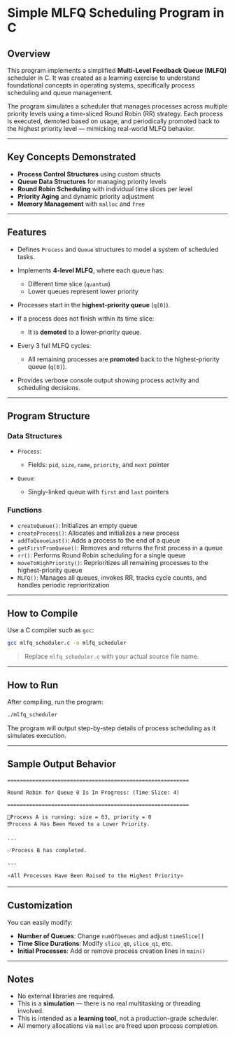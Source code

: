 
# Simple MLFQ Scheduling Program in C

## Overview

This program implements a simplified **Multi-Level Feedback Queue (MLFQ)** scheduler in C. It was created as a learning exercise to understand foundational concepts in operating systems, specifically process scheduling and queue management.

The program simulates a scheduler that manages processes across multiple priority levels using a time-sliced Round Robin (RR) strategy. Each process is executed, demoted based on usage, and periodically promoted back to the highest priority level — mimicking real-world MLFQ behavior.

---

## Key Concepts Demonstrated

* **Process Control Structures** using custom structs
* **Queue Data Structures** for managing priority levels
* **Round Robin Scheduling** with individual time slices per level
* **Priority Aging** and dynamic priority adjustment
* **Memory Management** with `malloc` and `free`

---

## Features

* Defines `Process` and `Queue` structures to model a system of scheduled tasks.
* Implements **4-level MLFQ**, where each queue has:

  * Different time slice (`quantum`)
  * Lower queues represent lower priority
* Processes start in the **highest-priority queue** (`q[0]`).
* If a process does not finish within its time slice:

  * It is **demoted** to a lower-priority queue.
* Every 3 full MLFQ cycles:

  * All remaining processes are **promoted** back to the highest-priority queue (`q[0]`).
* Provides verbose console output showing process activity and scheduling decisions.

---

## Program Structure

### Data Structures

* `Process`:

  * Fields: `pid`, `size`, `name`, `priority`, and `next` pointer
* `Queue`:

  * Singly-linked queue with `first` and `last` pointers

### Functions

* `createQueue()`: Initializes an empty queue
* `createProcess()`: Allocates and initializes a new process
* `addToQueueLast()`: Adds a process to the end of a queue
* `getFirstFromQueue()`: Removes and returns the first process in a queue
* `rr()`: Performs Round Robin scheduling for a single queue
* `moveToHighPriority()`: Reprioritizes all remaining processes to the highest-priority queue
* `MLFQ()`: Manages all queues, invokes RR, tracks cycle counts, and handles periodic reprioritization

---

## How to Compile

Use a C compiler such as `gcc`:

```bash
gcc mlfq_scheduler.c -o mlfq_scheduler
```

> Replace `mlfq_scheduler.c` with your actual source file name.

---

## How to Run

After compiling, run the program:

```bash
./mlfq_scheduler
```

The program will output step-by-step details of process scheduling as it simulates execution.

---

## Sample Output Behavior

```
==========================================================

Round Robin for Queue 0 Is In Progress: (Time Slice: 4)

==========================================================

🔄Process A is running: size = 63, priority = 0
❗️Process A Has Been Moved to a Lower Priority.

...

✅Process B has completed.

...

⭐️All Processes Have Been Raised to the Highest Priority⭐️
```

---

## Customization

You can easily modify:

* **Number of Queues**: Change `numOfQueues` and adjust `timeSlice[]`
* **Time Slice Durations**: Modify `slice_q0`, `slice_q1`, etc.
* **Initial Processes**: Add or remove process creation lines in `main()`

---

## Notes

* No external libraries are required.
* This is a **simulation** — there is no real multitasking or threading involved.
* This is intended as a **learning tool**, not a production-grade scheduler.
* All memory allocations via `malloc` are freed upon process completion.

